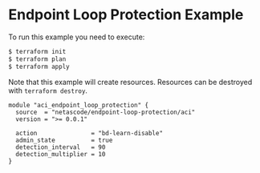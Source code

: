 <!-- BEGIN_TF_DOCS -->
# Endpoint Loop Protection Example

To run this example you need to execute:

```bash
$ terraform init
$ terraform plan
$ terraform apply
```

Note that this example will create resources. Resources can be destroyed with `terraform destroy`.

```hcl
module "aci_endpoint_loop_protection" {
  source  = "netascode/endpoint-loop-protection/aci"
  version = ">= 0.0.1"

  action               = "bd-learn-disable"
  admin_state          = true
  detection_interval   = 90
  detection_multiplier = 10
}

```
<!-- END_TF_DOCS -->